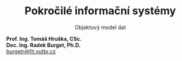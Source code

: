 <!-- .slide: class="title" -->

<div class="logo"></div>
<div class="main">
    <header style="margin-bottom: 1em;">
        <h1>Pokročilé informační systémy</h1>
        <p class="subtitle">Objektový model dat</p>
    </header>
    <p class="author" style="margin: 0"><strong>Prof. Ing. Tomáš Hruška, CSc.</strong></p>
    <p class="author" style="margin: 0"><strong>Doc. Ing. Radek Burget, Ph.D.</strong><br>
        <a href="mailto:burgetr@fit.vutbr.cz">burgetr@fit.vutbr.cz</a>
    </p>
</div>

